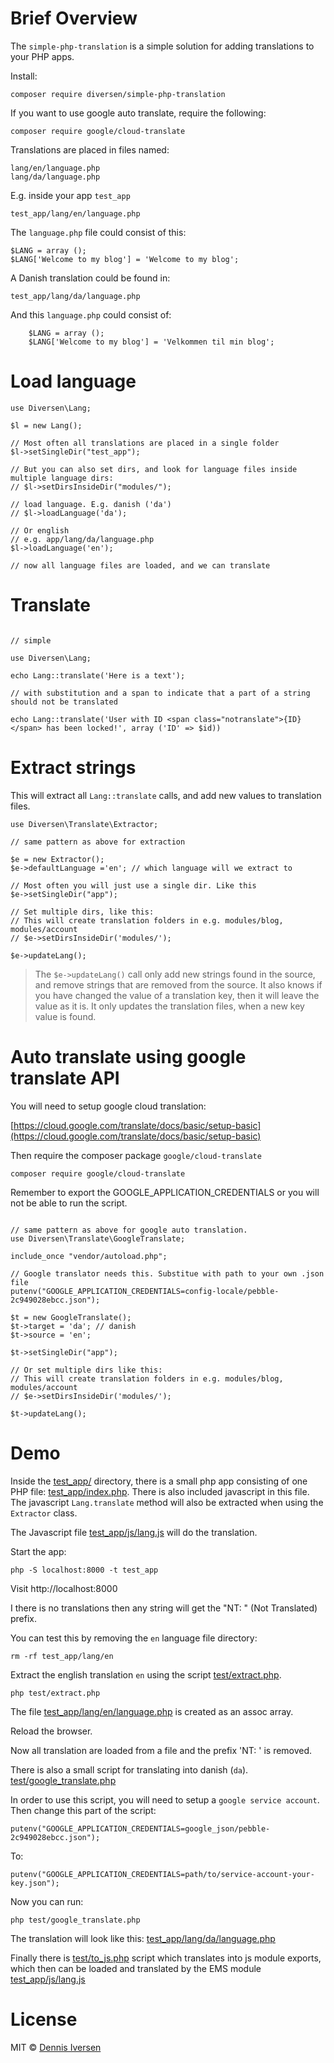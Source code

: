 # Brief Overview

The `simple-php-translation` is a simple solution for adding 
translations to your PHP apps.

Install: 

    composer require diversen/simple-php-translation

If you want to use google auto translate, require the following:

    composer require google/cloud-translate

Translations are placed in files named:

    lang/en/language.php
    lang/da/language.php

E.g. inside your app `test_app`

    test_app/lang/en/language.php

The `language.php` file could consist of this:

~~~.php
$LANG = array ();
$LANG['Welcome to my blog'] = 'Welcome to my blog';
~~~

A Danish translation could be found in: 

    test_app/lang/da/language.php

And this `language.php` could consist of: 

~~~.php
    $LANG = array ();
    $LANG['Welcome to my blog'] = 'Velkommen til min blog';
~~~

# Load language

~~~.php
use Diversen\Lang;

$l = new Lang();

// Most often all translations are placed in a single folder
$l->setSingleDir("test_app");

// But you can also set dirs, and look for language files inside multiple language dirs:
// $l->setDirsInsideDir("modules/");

// load language. E.g. danish ('da')
// $l->loadLanguage('da');

// Or english
// e.g. app/lang/da/language.php
$l->loadLanguage('en');

// now all language files are loaded, and we can translate
~~~

# Translate

~~~.php

// simple

use Diversen\Lang;

echo Lang::translate('Here is a text');

// with substitution and a span to indicate that a part of a string should not be translated

echo Lang::translate('User with ID <span class="notranslate">{ID}</span> has been locked!', array ('ID' => $id))

~~~

# Extract strings 

This will extract all `Lang::translate` calls, and add new values to translation files. 

~~~.php
use Diversen\Translate\Extractor;

// same pattern as above for extraction

$e = new Extractor();
$e->defaultLanguage ='en'; // which language will we extract to

// Most often you will just use a single dir. Like this
$e->setSingleDir("app");

// Set multiple dirs, like this:
// This will create translation folders in e.g. modules/blog, modules/account
// $e->setDirsInsideDir('modules/');

$e->updateLang();
~~~

> The `$e->updateLang()` call only add new strings found in the source, and remove
> strings that are removed from the source. It also knows if you have changed 
> the value of a translation key, then it will leave the value as it is. 
> It only updates the translation files, when a new key value is found.

# Auto translate using google translate API

You will need to setup google cloud translation: 

[https://cloud.google.com/translate/docs/basic/setup-basic](https://cloud.google.com/translate/docs/basic/setup-basic)

Then require the composer package `google/cloud-translate`

    composer require google/cloud-translate

Remember to export the GOOGLE_APPLICATION_CREDENTIALS or you will not be able to run the script. 

~~~.php

// same pattern as above for google auto translation.
use Diversen\Translate\GoogleTranslate;

include_once "vendor/autoload.php";

// Google translator needs this. Substitue with path to your own .json file  
putenv("GOOGLE_APPLICATION_CREDENTIALS=config-locale/pebble-2c949028ebcc.json");

$t = new GoogleTranslate();
$t->target = 'da'; // danish
$t->source = 'en';

$t->setSingleDir("app");

// Or set multiple dirs like this:
// This will create translation folders in e.g. modules/blog, modules/account
// $e->setDirsInsideDir('modules/');

$t->updateLang();

~~~

# Demo 

Inside the [test_app/](test_app/) directory, there is a small php app consisting of 
one PHP file: [test_app/index.php](test_app/index.php). There is also included javascript
in this file. The javascript `Lang.translate` method will also be extracted when using
the `Extractor` class. 

The Javascript file [test_app/js/lang.js](test_app/js/lang.js) will do the translation. 

Start the app:

    php -S localhost:8000 -t test_app

Visit http://localhost:8000

I there is no translations then any string will get the "NT: " (Not Translated) prefix. 

You can test this by removing the `en` language file directory:

    rm -rf test_app/lang/en

Extract the english translation `en` using the script
[test/extract.php](test/extract.php).

    php test/extract.php

The file [test_app/lang/en/language.php](test_app/lang/en/language.php)
is created as an assoc array. 

Reload the browser. 

Now all translation are loaded from a file and the prefix 'NT: ' is 
removed. 

There is also a small script for translating into danish (`da`). 
[test/google_translate.php](test/google_translate.php)

In order to use this script, you will need to setup a `google service account`. 
Then change this part of the script: 

    putenv("GOOGLE_APPLICATION_CREDENTIALS=google_json/pebble-2c949028ebcc.json");

To: 

    putenv("GOOGLE_APPLICATION_CREDENTIALS=path/to/service-account-your-key.json");

Now you can run: 

    php test/google_translate.php

The translation will look like this:
[test_app/lang/da/language.php](test_app/lang/da/language.php)

Finally there is [test/to_js.php](test/to_js.php) script which translates into 
js module exports, which then can be loaded and translated by the EMS module
[test_app/js/lang.js](test_app/js/lang.js)

# License

MIT © [Dennis Iversen](https://github.com/diversen)


